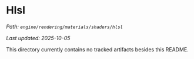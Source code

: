 # Hlsl

_Path: `engine/rendering/materials/shaders/hlsl`_

_Last updated: 2025-10-05_


This directory currently contains no tracked artifacts besides this README.
